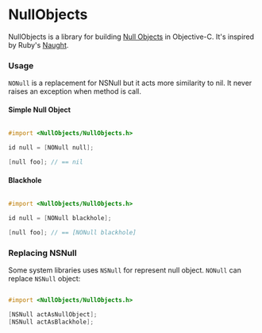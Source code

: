 NullObjects
===========

NullObjects is a library for building [Null
Objects](http://en.wikipedia.org/wiki/Null_Object_pattern) in Objective-C. It's inspired by Ruby's [Naught](https://github.com/avdi/naught).

### Usage

<code>NONull</code> is a replacement for NSNull but it acts more similarity to nil. It never raises an exception when method is call.

#### Simple Null Object

```objective-C

#import <NullObjects/NullObjects.h>

id null = [NONull null];

[null foo]; // == nil

```

#### Blackhole

```objective-C

#import <NullObjects/NullObjects.h>

id null = [NONull blackhole];

[null foo]; // == [NONull blackhole]

```

### Replacing NSNull

Some system libraries uses <code>NSNull</code> for represent null object. <code>NONull</code> can replace <code>NSNull</code> object:

```objective-C

#import <NullObjects/NullObjects.h>

[NSNull actAsNullObject];
[NSNull actAsBlackhole];

```


